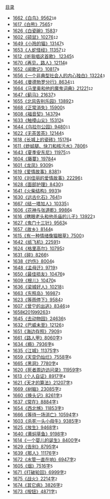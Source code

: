 [目录](./SUMMARY.md)

- [1662《白鸟》9562](./1662.md)`10`
- [1617《白熊》7565](./1617.md)`7`
- [1626《白瓷碗》1583](./1626.md)`7`
- [1602《硕鼠》10276](./1602.md)`12`
- [1649《小玲的猫》13147](./1649.md)`5`
- [1653《人蛇怪经》11357](./1653.md)`12`
- [1612《听我唱这首歌》 12345](./1612.md)`5`
- [1670《再见，路人》12114](./1670.md)`8`
- [1652《闻歌记》10817](./1652.md)`9`
- [1656《一个非典型社会人的内心独白》13224](./1656.md)`3`
- [1646《曼德勃罗分行》8634](./1646.md)`11`
- [1664《马里奥和他的魔鬼词典》21221](./1664.md)`12`
- [1647《蓟马》21637](./1647.md)`3`
- [1655《北风告别乐园》13892](./1655.md)`3`
- [1668《正常消失》15900](./1668.md)`5`
- [1608《福音契》14379](./1608.md)`4`
- [1633《触摸山尖》15312](./1633.md)`6`
- [1644《乌拉尔公园》9480](./1644.md)`11`
- [1622《无茶苦茶》12144](./1622.md)`5`
- [1618《长城上的瓷砖》15176](./1618.md)`4`
- [1611《蚱蜢腿、快刀和核污水》7806](./1611.md)`5`
- [1643《夏季安东尼》11975](./1643.md)`15`
- [1604《藤蔓》19784](./1604.md)`4`
- [1601《龙凤》9309](./1601.md)`5`
- [1619《爱情故事》8381](./1619.md)`3`
- [1610《刘佳丽的爱情故事》22296](./1610.md)`1`
- [1628《面部护理》8430](./1628.md)`3`
- [1641《火柴结构》9931](./1641.md)`8`
- [1630《远古化石》7641](./1630.md)`3`
- [1667《结一塔加人》10335](./1667.md)`1`
- [1606《花神与张道乾》9986](./1606.md)`6`
- [1616《瞎眼老头和他杀庙的儿子》13922](./1616.md)`3`
- [1627《鬼门十三针》9563](./1627.md)`6`
- [1657《故乡》8144](./1657.md)`6`
- [1615《有一种情绪像猫眼草》7500](./1615.md)`3`
- [1642《纸飞机》22591](./1642.md)`3`
- [1624《格里高尔》10795](./1624.md)`2`
- [1631《碎》8266](./1631.md)`5`
- [1638《灼伤》8004](./1638.md)`6`
- [1648《孟母迁》9719](./1648.md)`3`
- [1650《最佳损友》10476](./1650.md)`9`
- [1609《根儿》10470](./1609.md)`6`
- [1636《梁城好人》10218](./1636.md)`1`
- [1663《东照岛》16987](./1663.md)`3`
- [1623《等雨停下》9584](./1623.md)`2`
- [1607《曾宁的出逃》8346](./1607.md)`10`
- [1658《2019》9263](./1658.md)`3`
- [1645《去动物园》24636](./1645.md)`5`
- [1632《巴威未至》12126](./1632.md)`3`
- [1651《海边存照》7909](./1651.md)`3`
- [1661《路人甲》8060字](./1661.md)`3`
- [1634《瘾》7936字](./1634.md)`6`
- [1635《江城》11375字](./1635.md)`5`
- [1659《天空仍灿烂》7558字](./1659.md)`6`
- [1665《黑洞》7780字](./1665.md)`4`
- [1620《死者周边访问录》11959字](./1620.md)`5`
- [1613《个人自证》8917字](./1613.md)`4`
- [1621《天才的算法》21207字](./1621.md)`3`
- [1669《树脑》23085字](./1669.md)`2`
- [1660《换头记》8261字](./1660.md)`3`
- [1637《常在》8884字](./1637.md)`1`
- [1654《西北憾》11853字](./1654.md)`3`
- [1666《等待一场消亡》10594字](./1666.md)`3`
- [1603《杀死一头小母牛》9385字](./1603.md)`3`
- [1625《放生》9468字](./1625.md)`1`
- [1640《黄焖草鱼》9198字](./1640.md)`3`
- [1614《一个婴儿的诞生》8400字](./1614.md)`4`
- [1629《告别》8795字](./1629.md)`4`
- [1639《那人》11176字](./1639.md)`3`
- [1672《水管一直在响》6947字](./1672.md)`2`
- [1605《烟》7516字](./1605.md)`5`
- [1671《打破轮回》6999字](./1671.md)`2`
- [1675《战火》2214字](./1675.md)`2`
- [1674《其它病》3826字](./1674.md)`2`
- [1673《按钮》4871字](./1673.md)`1`
